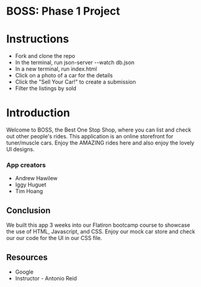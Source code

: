 # BOSS: Phase 1 Project

# Instructions

- Fork and clone the repo
- In the terminal, run json-server --watch db.json
- In a new terminal, run index.html
- Click on a photo of a car for the details
- Click the "Sell Your Car!" to create a submission
- Filter the listings by sold

# Introduction

Welcome to BOSS, the Best One Stop Shop, where you can list and check out other people's rides. This application is an online storefront for tuner/muscle cars. Enjoy the AMAZING rides here and also enjoy the lovely UI designs.

### App creators

- Andrew Hawilew
- Iggy Huguet
- Tim Hoang

## Conclusion

We built this app 3 weeks into our Flatiron bootcamp course to showcase the use of HTML, Javascript, and CSS. Enjoy our mock car store and check our our code for the UI in our CSS file.

## Resources

- Google
- Instructor - Antonio Reid
